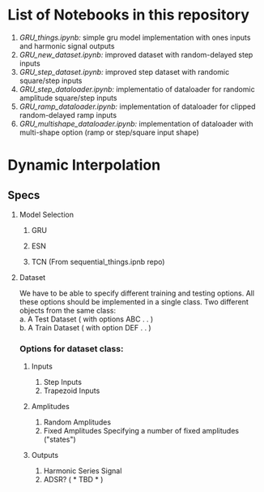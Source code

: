 # List of Notebooks in this repository

1. *GRU_things.ipynb:* simple gru model implementation with ones inputs and harmonic signal outputs
2. *GRU_new_dataset.ipynb:* improved dataset with random-delayed step inputs
3. *GRU_step_dataset.ipynb:* improved step dataset with randomic square/step inputs
4. *GRU_step_dataloader.ipynb:* implementatio of dataloader for randomic amplitude square/step inputs
5. *GRU_ramp_dataloader.ipynb:* implementation of dataloader for clipped random-delayed ramp inputs
6. *GRU_multishape_dataloader.ipynb:* implementation of dataloader with multi-shape option (ramp or step/square input shape) 


# Dynamic Interpolation

## Specs

1. Model Selection
    1. GRU

    2. ESN

    3. TCN (From sequential_things.ipnb repo)

2. Dataset

    We have to be able to specify different training and testing options.
    All these options should be implemented in a single class.
    Two different objects from the same class:\
        a. A Test Dataset ( with options ABC . . )\
        b. A Train Dataset ( with option DEF . . )

    ### Options for dataset class:

    1. Inputs
        1. Step Inputs
        2. Trapezoid Inputs

    2. Amplitudes
        1. Random Amplitudes
        2. Fixed Amplitudes
            Specifying a number of fixed amplitudes ("states")

    3. Outputs
        1. Harmonic Series Signal
        2. ADSR? ( * TBD * )




